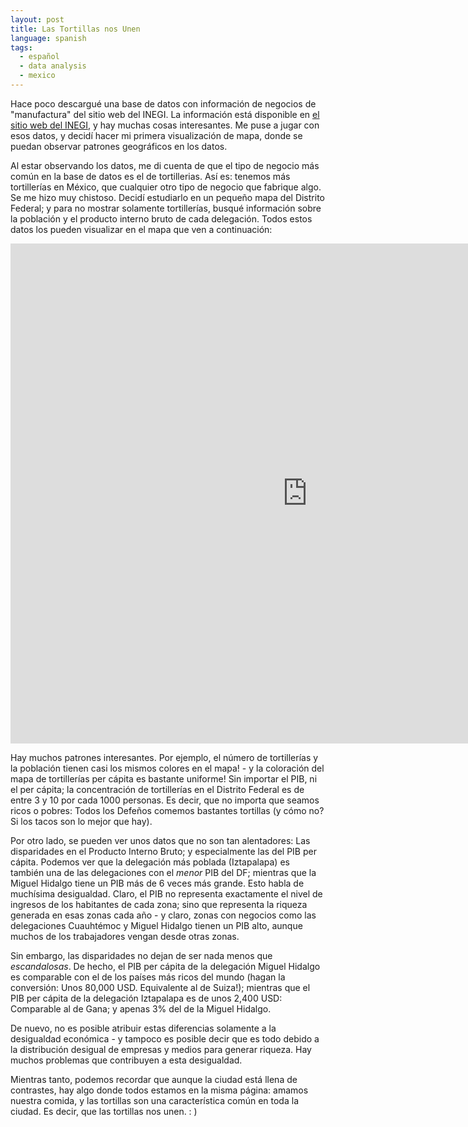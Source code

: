 ```yaml
---
layout: post
title: Las Tortillas nos Unen
language: spanish
tags:
  - español
  - data analysis
  - mexico
---
```


Hace poco descargué una base de datos con información de negocios de "manufactura" del sitio web del INEGI. 
La información está disponible en [el sitio web del INEGI](http://www3.inegi.org.mx/sistemas/descarga/), y hay
muchas cosas interesantes. Me puse a jugar con esos datos, y decidí hacer mi primera visualización de mapa, donde
se puedan observar patrones geográficos en los datos.

Al estar observando los datos, me di cuenta de que el tipo de negocio más común en la base de datos es el de 
tortillerias. Así es: tenemos más tortillerías en México, que cualquier otro tipo de negocio que fabrique algo. 
Se me hizo muy chistoso. Decidí estudiarlo en un pequeño mapa del Distrito Federal; y para no mostrar solamente 
tortillerías, busqué información sobre la población y el producto interno bruto de cada delegación. Todos
estos datos los pueden visualizar en el mapa que ven a continuación:

<iframe src="http://pabloem.github.io/inegi/df_d3_es.html" width="950" height="800" frameborder="0" scrolling="no"></iframe>

Hay muchos patrones interesantes. Por ejemplo, el número de tortillerías y la población tienen casi los mismos
colores en el mapa! - y la coloración del mapa de tortillerías per cápita es bastante uniforme! Sin importar el
PIB, ni el per cápita; la concentración de tortillerías en el Distrito Federal es de entre 3 y 10 por cada 1000 
personas. Es decir, que no importa que seamos ricos o pobres: Todos los Defeños comemos bastantes tortillas
(y cómo no? Si los tacos son lo mejor que hay).

Por otro lado, se pueden ver unos datos que no son tan alentadores: Las disparidades en el Producto Interno Bruto;
y especialmente las del PIB per cápita. Podemos ver que la delegación más poblada (Iztapalapa) es también 
una de las delegaciones con el *menor* PIB del DF; mientras que la Miguel Hidalgo tiene un PIB más de 6 veces
más grande. Esto habla de muchísima desigualdad. Claro, el PIB no representa exactamente el nivel de ingresos 
de los habitantes de cada zona; sino que representa la riqueza generada en esas zonas cada año - y claro,
zonas con negocios como las delegaciones Cuauhtémoc y Miguel Hidalgo tienen un PIB alto, aunque muchos de 
los trabajadores vengan desde otras zonas. 

Sin embargo, las disparidades no dejan de ser nada menos que *escandalosas*. De hecho, el PIB per cápita de la 
delegación Miguel Hidalgo es comparable con el de los países más ricos del mundo (hagan la conversión: Unos 
80,000 USD. Equivalente al de Suiza!); mientras que el PIB per cápita de la delegación Iztapalapa es de unos 
2,400 USD: Comparable al de Gana; y apenas 3% del de la Miguel Hidalgo.

De nuevo, no es posible atribuir estas diferencias solamente a la desigualdad económica - y tampoco es posible
decir que es todo debido a la distribución desigual de empresas y medios para generar riqueza. Hay muchos 
problemas que contribuyen a esta desigualdad. 

Mientras tanto, podemos recordar que aunque la ciudad está llena de contrastes, hay algo donde todos estamos
en la misma página: amamos nuestra comida, y las tortillas son una característica común en toda la ciudad. Es decir, que las tortillas nos unen. : )
